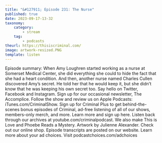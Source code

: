 ```yaml
---
title: "&#127911; Episode 231: The Nurse"
published: true
date: 2023-09-17-13-32
taxonomy:
    category:
        - stream
    tag:
        - podcasts
theurl: https://thisiscriminal.com/
image: artwork-resized.PNG
template: listen
---
```


Episode summary: When Amy Loughren started working as a nurse at Somerset Medical Center, she did everything she could to hide the fact that she had a heart condition. And then, another nurse named Charles Cullen discovered Amy&rsquo;s secret. He told her that he would keep it, but she didn&rsquo;t know that he was keeping his own secret too. Say hello on Twitter, Facebook and Instagram. Sign up for our occasional newsletter, The Accomplice. Follow the show and review us on Apple Podcasts: iTunes.com/CriminalShow. Sign up for Criminal Plus to get behind-the-scenes bonus episodes of Criminal, ad-free listening of all of our shows, members-only merch, and more. Learn more and sign up here. Listen back through our archives at youtube.com/criminalpodcast. We also make This is Love and Phoebe Reads a Mystery. Artwork by Julienne Alexander. Check out our online shop. Episode transcripts are posted on our website. Learn more about your ad choices. Visit podcastchoices.com/adchoices
